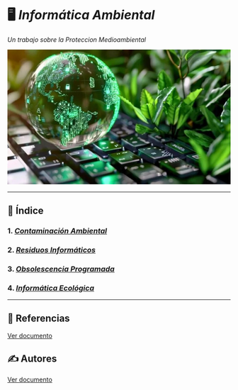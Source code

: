 # 🖥️ ***Informática Ambiental***
_Un trabajo sobre la Proteccion Medioambiental_

![informatica](img/informatica_ambiental.png)

---

## 📑 Índice

### 1. _[Contaminación Ambiental](contaminacion_ambiental.md)_
### 2. _[Residuos Informáticos](residuo_informatico.md)_
### 3. _[Obsolescencia Programada](obsolescencia.md)_
### 4. _[Informática Ecológica](informatica_ecologica.md)_

---

## 📖 Referencias
[Ver documento](referencias.md)

## ✍️ Autores
[Ver documento](autores.md)
